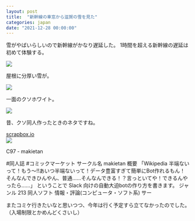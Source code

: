 ```yaml
---
layout: post
title:  "新幹線の車窓から滋賀の雪を見た"
categories: japan
date: "2021-12-28 00:00:00"
---
```


雪がやばいらしいので新幹線がかなり遅延した。
1時間を超える新幹線の遅延は初めて体験する。


<div class="trim">
  <div class="trim__item">
    <a href="{{ site.url }}/assets/images/2021-12-28-report/13-48-05.png">
      <img class="one" src="{{ site.url }}/assets/thumbnail/2021-12-28-report/13-48-05.png">
    </a>
  </div>
</div>


屋根に分厚い雪が。


<div class="trim">
  <div class="trim__item">
    <a href="{{ site.url }}/assets/images/2021-12-28-report/13-49-21.png">
      <img class="one" src="{{ site.url }}/assets/thumbnail/2021-12-28-report/13-49-21.png">
    </a>
  </div>
</div>


一面のクソホワイト。


<div class="trim">
  <div class="trim__item">
    <a href="{{ site.url }}/assets/images/2021-12-28-report/13-49-31.png">
      <img class="one" src="{{ site.url }}/assets/thumbnail/2021-12-28-report/13-49-31.png">
    </a>
  </div>
</div>


昔、クソ同人作ったときのネタですね。


<div class="card">
  <a href="https://scrapbox.io/makietan/C97"></a>
  <div class="card__header">
    <a href="https://scrapbox.io/makietan/C97">scrapbox.io</a>
  </div>
  <div class="card__image">
    <img src="https://gyazo.com/0f203309af518161bc039ba67765aec5/max_size/1000">
  </div>
  <div class="card__title">
    <p>C97 - makietan</p>
  </div>
  <div class="card__description">
    <p>#同人誌 #コミックマーケット サークル名 makietan 概要 「Wikipedia 半端ないって！もう～!!あいつ半端ないって！データ豊富すぎて簡単にBot作れるもん！そんなんできひんやん、普通……そんなんできる！？言っといてや！できるんやったら……」 ということで Slack 向けの自動大迫botの作り方を書きます。 ジャンル 213	同人ソフト 情報・評論(コンピュータ・ソフト系) サー</p>
  </div>
</div>


またコミケ行きたいなと思いつつ、今年は行く予定すら立てなかったのでした。
（入場制限とかめんどくさいし）
